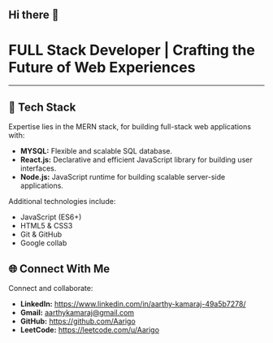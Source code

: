 ## Hi there 👋

# FULL Stack Developer | Crafting the Future of Web Experiences


---

## 🚀 Tech Stack

Expertise lies in the MERN stack, for building full-stack web applications with:

*   **MYSQL:** Flexible and scalable SQL database.
*   **React.js:** Declarative and efficient JavaScript library for building user interfaces.
*   **Node.js:** JavaScript runtime for building scalable server-side applications.

Additional technologies include:

*   JavaScript (ES6+)
*   HTML5 & CSS3
*   Git & GitHub
*   Google collab

## 🌐 Connect With Me

Connect and collaborate:

*   **LinkedIn:** https://www.linkedin.com/in/aarthy-kamaraj-49a5b7278/
*   **Gmail:** aarthykamaraj@gmail.com
*   **GitHub:** https://github.com/Aarigo
*   **LeetCode:** https://leetcode.com/u/Aarigo
